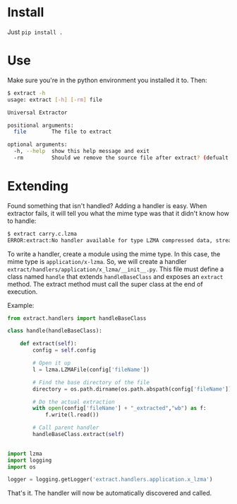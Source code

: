 # Install
Just `pip install .`

# Use
Make sure you're in the python environment you installed it to. Then:

```bash
$ extract -h
usage: extract [-h] [-rm] file

Universal Extractor

positional arguments:
  file        The file to extract

optional arguments:
  -h, --help  show this help message and exit
  -rm         Should we remove the source file after extract? (defualt: False)
```

# Extending
Found something that isn't handled? Adding a handler is easy. When extractor fails, it will tell you what the mime type was that it didn't know how to handle:

```bash
$ extract carry.c.lzma 
ERROR:extract:No handler available for type LZMA compressed data, streamed (application/x-lzma)
```

To write a handler, create a module using the mime type. In this case, the mime type is `application/x-lzma`. So, we will create a handler `extract/handlers/application/x_lzma/__init__.py`. This file must define a class named `handle` that extends `handleBaseClass` and exposes an `extract` method. The extract method must call the super class at the end of execution.

Example:

```python
from extract.handlers import handleBaseClass

class handle(handleBaseClass):

    def extract(self):
        config = self.config

        # Open it up
        l = lzma.LZMAFile(config['fileName'])

        # Find the base directory of the file
        directory = os.path.dirname(os.path.abspath(config['fileName']))

        # Do the actual extraction
        with open(config['fileName'] + "_extracted","wb") as f:
            f.write(l.read())

        # Call parent handler
        handleBaseClass.extract(self)
        

import lzma
import logging
import os

logger = logging.getLogger('extract.handlers.application.x_lzma')
```

That's it. The handler will now be automatically discovered and called.
